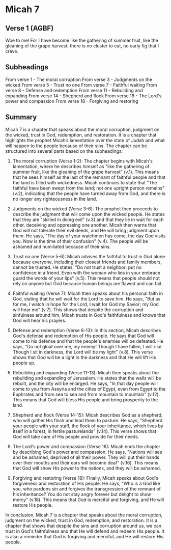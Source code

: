 # Micah 7

## Verse 1 (AGBF)

Woe to me! For I have become like the gathering of summer fruit, like the gleaning of the grape harvest; there is no cluster to eat, no early fig that I crave.

## Subheadings

From verse 1 - The moral corruption
From verse 3 - Judgments on the wicked
From verse 5 - Trust no one
From verse 7 - Faithful waiting
From verse 8 - Defense and redemption
From verse 11 - Rebuilding and expanding
From verse 14 - Shepherd and flock
From verse 16 - The Lord's power and compassion
From verse 18 - Forgiving and restoring

## Summary

Micah 7 is a chapter that speaks about the moral corruption, judgment on the wicked, trust in God, redemption, and restoration. It is a chapter that highlights the prophet Micah’s lamentation over the state of Judah and what will happen to the people because of their sins. The chapter can be structured into several parts based on the subheadings:

1. The moral corruption (Verse 1-2):
The chapter begins with Micah's lamentation, where he describes himself as "like the gathering of summer fruit, like the gleaning of the grape harvest" (v.1). This means that he sees himself as the last of the remnant of faithful people and that the land is filled with wickedness. Micah continues to state that "The faithful have been swept from the land; not one upright person remains" (v.2), indicating that the people have turned away from God, and there is no longer any righteousness in the land.

2. Judgments on the wicked (Verse 3-6):
The prophet then proceeds to describe the judgment that will come upon the wicked people. He states that they are "skilled in doing evil" (v.3) and that they lie in wait for each other, deceiving and oppressing one another. Micah then warns that God will not tolerate their evil deeds, and He will bring judgment upon them. He says, "The day of your watchmen has come, the day God visits you. Now is the time of their confusion" (v.4). The people will be ashamed and humiliated because of their sins.

3. Trust no one (Verse 5-6):
Micah advises the faithful to trust in God alone because everyone, including their closest friends and family members, cannot be trusted. He states, "Do not trust a neighbor; put no confidence in a friend. Even with the woman who lies in your embrace guard the words of your lips" (v.5). This means that people should not rely on anyone but God because human beings are flawed and can fail.

4. Faithful waiting (Verse 7):
Micah then speaks about his personal faith in God, stating that he will wait for the Lord to save him. He says, "But as for me, I watch in hope for the Lord, I wait for God my Savior; my God will hear me" (v.7). This shows that despite the corruption and sinfulness around him, Micah trusts in God's faithfulness and knows that God will hear his prayers.

5. Defense and redemption (Verse 8-13):
In this section, Micah describes God's defense and redemption of His people. He says that God will come to his defense and that the people's enemies will be defeated. He says, "Do not gloat over me, my enemy! Though I have fallen, I will rise. Though I sit in darkness, the Lord will be my light" (v.8). This verse shows that God will be a light in the darkness and that He will lift His people up.

6. Rebuilding and expanding (Verse 11-13):
Micah then speaks about the rebuilding and expanding of Jerusalem. He states that the walls will be rebuilt, and the city will be enlarged. He says, "In that day people will come to you from Assyria and the cities of Egypt, even from Egypt to the Euphrates and from sea to sea and from mountain to mountain" (v.12). This means that God will bless His people and bring prosperity to the land.

7. Shepherd and flock (Verse 14-15):
Micah describes God as a shepherd, who will gather His flock and lead them to pasture. He says, "Shepherd your people with your staff, the flock of your inheritance, which lives by itself in a forest, in fertile pasturelands" (v.14). This verse shows that God will take care of His people and provide for their needs.

8. The Lord's power and compassion (Verse 16):
Micah ends the chapter by describing God's power and compassion. He says, "Nations will see and be ashamed, deprived of all their power. They will put their hands over their mouths and their ears will become deaf" (v.16). This means that God will show His power to the nations, and they will be ashamed.

9. Forgiving and restoring (Verse 18):
Finally, Micah speaks about God's forgiveness and restoration of His people. He says, "Who is a God like you, who pardons sin and forgives the transgression of the remnant of his inheritance? You do not stay angry forever but delight to show mercy" (v.18). This means that God is merciful and forgiving, and He will restore His people.

In conclusion, Micah 7 is a chapter that speaks about the moral corruption, judgment on the wicked, trust in God, redemption, and restoration. It is a chapter that shows that despite the sins and corruption around us, we can trust in God's faithfulness and that He will defend and redeem His people. It is also a reminder that God is forgiving and merciful, and He will restore His people.